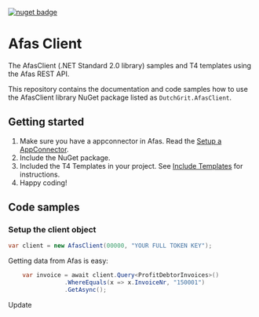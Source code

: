 [![nuget badge](https://img.shields.io/nuget/v/DutchGrit.AfasClient.svg)](https://www.nuget.org/packages/DutchGrit.AfasClient/)

# Afas Client
The AfasClient (.NET Standard 2.0 library) samples and T4 templates using the Afas REST API.

This repository contains the documentation and code samples how to use the AfasClient library NuGet package listed as `DutchGrit.AfasClient`. 


## Getting started

1. Make sure you have a appconnector in Afas. Read the [Setup a AppConnector](SetupAppConnector.MD).  
2. Include the NuGet package. 
3. Included the T4 Templates in your project. See [Include Templates](IncludeTemplates.MD) for instructions.
4. Happy coding!  

## Code samples

### Setup the client object

```cs
var client = new AfasClient(00000, "YOUR FULL TOKEN KEY");
```



Getting data from Afas is easy:

```cs
    var invoice = await client.Query<ProfitDebtorInvoices>()
                .WhereEquals(x => x.InvoiceNr, "150001")
                .GetAsync();
```

Update 

